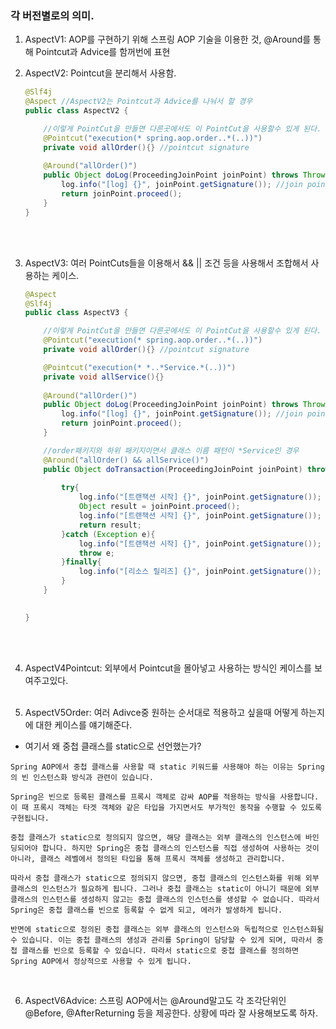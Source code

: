 ### 각 버전별로의 의미.

1. AspectV1: AOP를 구현하기 위해 스프링 AOP 기술을 이용한 것, @Around를 통해 Pointcut과 Advice를 함꺼번에 표현 <br>

2. AspectV2: Pointcut을 분리해서 사용함. <br>
    ```java
    @Slf4j
    @Aspect //AspectV2는 Pointcut과 Advice를 나눠서 할 경우
    public class AspectV2 {

        //이렇게 PointCut을 만들면 다른곳에서도 이 PointCut을 사용할수 있게 된다.
        @Pointcut("execution(* spring.aop.order..*(..))")
        private void allOrder(){} //pointcut signature
        
        @Around("allOrder()")
        public Object doLog(ProceedingJoinPoint joinPoint) throws Throwable{ 
            log.info("[log] {}", joinPoint.getSignature()); //join point 시그니처
            return joinPoint.proceed();
        }
    }
    ``` 
    <br><br>

3. AspectV3: 여러 PointCuts들을 이용해서 && || 조건 등을 사용해서 조합해서 사용하는 케이스. <br>

    ```java
    @Aspect
    @Slf4j
    public class AspectV3 {

        //이렇게 PointCut을 만들면 다른곳에서도 이 PointCut을 사용할수 있게 된다.
        @Pointcut("execution(* spring.aop.order..*(..))")
        private void allOrder(){} //pointcut signature

        @Pointcut("execution(* *..*Service.*(..))")
        private void allService(){}
        
        @Around("allOrder()")
        public Object doLog(ProceedingJoinPoint joinPoint) throws Throwable{ 
            log.info("[log] {}", joinPoint.getSignature()); //join point 시그니처
            return joinPoint.proceed();
        }

        //order패키지와 하위 패키지이면서 클래스 이름 패턴이 *Service인 경우
        @Around("allOrder() && allService()")
        public Object doTransaction(ProceedingJoinPoint joinPoint) throws Throwable{ 
            
            try{
                log.info("[트랜잭션 시작] {}", joinPoint.getSignature());
                Object result = joinPoint.proceed();
                log.info("[트랜잭션 시작] {}", joinPoint.getSignature());
                return result;
            }catch (Exception e){
                log.info("[트랜잭션 시작] {}", joinPoint.getSignature());
                throw e;
            }finally{
                log.info("[리소스 릴리즈] {}", joinPoint.getSignature()); 
            }
        }

        
    }
    ```
<br><br>

4. AspectV4Pointcut: 외부에서 Pointcut을 몰아넣고 사용하는 방식인 케이스를 보여주고있다. <br><br>


5. AspectV5Order: 여러 Adivce중 원하는 순서대로 적용하고 싶을때 어떻게 하는지에 대한 케이스를 얘기해준다.<br>

- 여기서 왜 중첩 클래스를 static으로 선언했는가? <br>

```
Spring AOP에서 중첩 클래스를 사용할 때 static 키워드를 사용해야 하는 이유는 Spring의 빈 인스턴스화 방식과 관련이 있습니다.

Spring은 빈으로 등록된 클래스를 프록시 객체로 감싸 AOP를 적용하는 방식을 사용합니다. 이 때 프록시 객체는 타겟 객체와 같은 타입을 가지면서도 부가적인 동작을 수행할 수 있도록 구현됩니다.

중첩 클래스가 static으로 정의되지 않으면, 해당 클래스는 외부 클래스의 인스턴스에 바인딩되어야 합니다. 하지만 Spring은 중첩 클래스의 인스턴스를 직접 생성하여 사용하는 것이 아니라, 클래스 레벨에서 정의된 타입을 통해 프록시 객체를 생성하고 관리합니다.

따라서 중첩 클래스가 static으로 정의되지 않으면, 중첩 클래스의 인스턴스화를 위해 외부 클래스의 인스턴스가 필요하게 됩니다. 그러나 중첩 클래스는 static이 아니기 때문에 외부 클래스의 인스턴스를 생성하지 않고는 중첩 클래스의 인스턴스를 생성할 수 없습니다. 따라서 Spring은 중첩 클래스를 빈으로 등록할 수 없게 되고, 에러가 발생하게 됩니다.

반면에 static으로 정의된 중첩 클래스는 외부 클래스의 인스턴스와 독립적으로 인스턴스화될 수 있습니다. 이는 중첩 클래스의 생성과 관리를 Spring이 담당할 수 있게 되며, 따라서 중첩 클래스를 빈으로 등록할 수 있습니다. 따라서 static으로 중첩 클래스를 정의하면 Spring AOP에서 정상적으로 사용할 수 있게 됩니다.
```
<br>

6. AspectV6Advice: 스프링 AOP에서는 @Around말고도 각 조각단위인 @Before, @AfterReturning 등을 제공한다. 상황에 따라 잘 사용해보도록 하자.